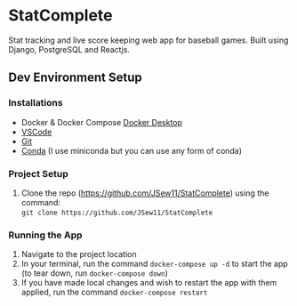 # StatComplete
Stat tracking and live score keeping web app for baseball games. Built using Django, PostgreSQL and Reactjs.

## Dev Environment Setup

### Installations
* Docker & Docker Compose [Docker Desktop](https://www.docker.com/products/docker-desktop/)
* [VSCode](https://code.visualstudio.com/download)
* [Git](https://git-scm.com/downloads)
* [Conda]() (I use miniconda but you can use any form of conda)

### Project Setup
1. Clone the repo (https://github.com/JSew11/StatComplete) using the command:  
    `git clone https://github.com/JSew11/StatComplete`

### Running the App
1. Navigate to the project location
1. In your terminal, run the command `docker-compose up -d` to start the app (to tear down, run `docker-compose down`)  
1. If you have made local changes and wish to restart the app with them applied, run the command `docker-compose restart`
